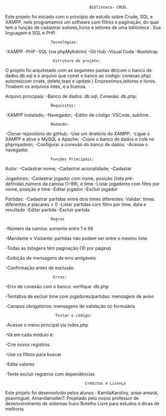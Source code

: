                                          Biblioteca- CRUD.

Este projeto foi iniciado com o princípio de estudo sobre Crude, SQL e XAMPP, nele programamos um  software com filtros e paginação, do qual tem a função de cadastrar  autores,livros e leitores de uma biblioteca . Sua linguagem é SQL e PHP.


                        Tecnologias:
-XAMPP
-PHP
-SQL (via phpMyAdmin)
-Git Hub
-Visual Code
-Bootstrap


                         Estrutura do projeto:
O projeto foi arquitetado com as seguintes pastas db(com o banco de dados db.sql e o arquivo que conet o banco ao codigo: conexao.php) autores(com criate, delete,tead e update.) Emprestimos,leitores e livros. Tmabem os arquivos intex, e a licensa.

Arquivo principais:
-Banco de dados: db.sql;
Conexão: db.php;


                        Requisitos:
-XAMPP instalado;
-Navegador;
-Editor de código :VSCode, sublime..


                        Rodando:
-Clonar repositório do gitHub;
-Use um diretório do XAMPP;
-Ligue o  XAMPP  e ative o MySQL e Apache;
-Copie o banco de dados e cole no phpmyadmin;
-Configurar a conexão do banco de dados.
-Acesse o navegador.




                        Funções Principais:

Autor:
-Cadastrar nome;
-Cadastrar acionalidade;
-Cadastar



Jogadores:
-Cadastrar jogador com nome, posição (lista pré-definida),número da camisa (1–99), e time
-Listar jogadores com filtro por nome, posição e time
-Editar jogador
-Excluir jogador



Partidas:
-Cadastrar partidas entre dois times diferentes
-Validar: times diferentes e placares ≥ 0
-Listar partidas com filtro por time, data e resultado
-Editar partida
-Excluir partida



                        Regras

-Número da camisa: somente entre 1 e 99


-Mandante ≠ Visitante: partidas não podem ser entre o mesmo time


-Todas as listagens têm paginação (10 por página)


-Exibição de mensagens de erro amigáveis


-Confirmação antes de exclusão


                         Erros:

-Erro de conexão com o banco: verifique :db.php


-Tentativa de excluir time com jogadores/partidas: mensagem de aviso


-Campos obrigatórios: mensagens de validação no formulário



                          Testar o código:


-Acesse o menu principal via index.php


-Vá em cada módulo e:


-Crie novos registros


-Use os filtros para buscar


-Edite valores


-Tente excluir registros com dependências




                                       Créditos e Licença

Este projeto foi desenvolvido pelos alunos : KamilaKaroliny, anaa-amaral, jjoaomiguel, Amandamoller7.
Projetado pelo nosso professor de desenvolvimento de sistemas Ícaro Botelho
Livre para estudos e dicas de melhoria.
